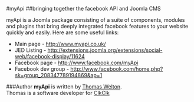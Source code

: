 #myApi
##bringing together the facebook API and Joomla CMS

myApi is a Joomla package consisting of a suite of components, modules and plugins that bring deeply integrated facebook features to your website quickly and easily.
Here are some useful links:

- Main page 	- http://www.myapi.co.uk/
- JED Listing 	- http://extensions.joomla.org/extensions/social-web/facebook-display/11624
- Facebook page - http://www.facebook.com/myApi
- Facebook dev group - http://www.facebook.com/home.php?sk=group_208347789194869&ap=1

###Author
**myApi** is written by [Thomas Welton][thomas].<br>
Thomas is a software developer for [ClkClk][clkclk.com]

[clkclk.com]: http://www.clkclk.com/ "Daily deals in your area."
[thomas]: https://github.com/thomaswelton
